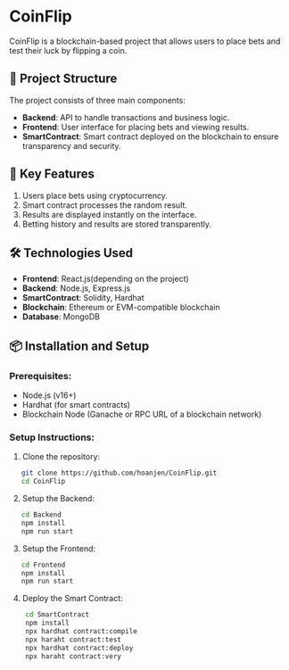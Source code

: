 # CoinFlip

CoinFlip is a blockchain-based project that allows users to place bets and test their luck by flipping a coin.

## 📂 Project Structure

The project consists of three main components:

- **Backend**: API to handle transactions and business logic.
- **Frontend**: User interface for placing bets and viewing results.
- **SmartContract**: Smart contract deployed on the blockchain to ensure transparency and security.

## 🚀 Key Features

1. Users place bets using cryptocurrency.
2. Smart contract processes the random result.
3. Results are displayed instantly on the interface.
4. Betting history and results are stored transparently.

## 🛠️ Technologies Used

- **Frontend**: React.js(depending on the project)
- **Backend**: Node.js, Express.js
- **SmartContract**: Solidity, Hardhat
- **Blockchain**: Ethereum or EVM-compatible blockchain
- **Database**: MongoDB

## 📦 Installation and Setup

### Prerequisites:

- Node.js (v16+)
- Hardhat (for smart contracts)
- Blockchain Node (Ganache or RPC URL of a blockchain network)

### Setup Instructions:

1. Clone the repository:

```bash
   git clone https://github.com/hoanjen/CoinFlip.git
   cd CoinFlip
```

2. Setup the Backend:

```bash
   cd Backend
   npm install
   npm run start
```

3. Setup the Frontend:

```bash
   cd Frontend
   npm install
   npm run start
```

4. Deploy the Smart Contract:

```bash
    cd SmartContract
    npm install
    npx hardhat contract:compile
    npx haraht contract:test
    npx hardhat contract:deploy
    npx haraht contract:very
```
